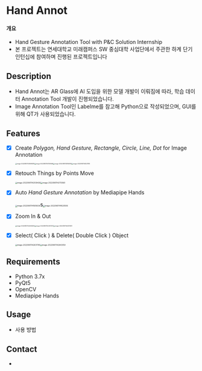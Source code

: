 # Hand Annot

#### 개요

- Hand Gesture Annotation Tool with P&amp;C Solution Internship
- 본 프로젝트는 연세대학교 미래캠퍼스 SW 중심대학 사업단에서 주관한 하계 단기 인턴십에 참여하며 진행된 프로젝트입니다

## Description
* Hand Annot는 AR Glass에 AI 도입을 위한 모델 개발이 이뤄짐에 따라, 학습 데이터 Annotation Tool 개발이 진행되었습니다.
* Image Annotation Tool인 Labelme를 참고해 Python으로 작성되었으며, GUI를 위해 QT가 사용되었습니다.

## Features
- [x] Create *Polygon, Hand Gesture, Rectangle, Circle, Line, Dot* for Image Annotation

  <img src="https://github.com/KimJinSeong-Git/Hand-Gesture-Annotation-Tool/blob/refactor/dev/Resource\readme\Create_Action.png" alt="image-20220801140559289" style="zoom: 25%;" /><img src="D:\Private\GitHub\Hand-Gesture-Annotation-Tool\Resource\readme\Create_Polygon.png" alt="image-20220801141136646" style="zoom: 25%;" /><img src="D:\Private\GitHub\Hand-Gesture-Annotation-Tool\Resource\readme\Create_Gesture.png" alt="image-20220801141841416" style="zoom:25%;" /><img src="D:\Private\GitHub\Hand-Gesture-Annotation-Tool\Resource\readme\Create_Rectangle.png" alt="image-20220801141221183" style="zoom:25%;" />

- [x] Retouch Things by Points Move

  <img src="D:\Private\GitHub\Hand-Gesture-Annotation-Tool\Resource\readme\Retouch_Before.png" alt="image-20220801142039426" style="zoom:33%;" /><img src="D:\Private\GitHub\Hand-Gesture-Annotation-Tool\Resource\readme\Retouch_After.png" alt="image-20220801142113560" style="zoom:33%;" />

- [x] Auto *Hand Gesture Annotation* by Mediapipe Hands

  <img src="D:\Private\GitHub\Hand-Gesture-Annotation-Tool\Resource\readme\Auto_Before.png" alt="image-20220801141605636" style="zoom:33%;" />s<img src="D:\Private\GitHub\Hand-Gesture-Annotation-Tool\Resource\readme\Auto_After.png" alt="image-20220801141620506" style="zoom:33%;" />

- [x] Zoom In & Out

  <img src="D:\Private\GitHub\Hand-Gesture-Annotation-Tool\Resource\readme\Zoom_Before.png" alt="image-20220801142245269" style="zoom:25%;" /><img src="D:\Private\GitHub\Hand-Gesture-Annotation-Tool\Resource\readme\Zoom_In.png" alt="image-20220801142307207" style="zoom:25%;" /><img src="D:\Private\GitHub\Hand-Gesture-Annotation-Tool\Resource\readme\Zoom_Out.png" alt="image-20220801142331061" style="zoom: 25%;" />

- [x] Select( Click ) & Delete( Double Click ) Object

  <img src="D:\Private\GitHub\Hand-Gesture-Annotation-Tool\Resource\readme\Object_Select.png" alt="image-20220801142631780" style="zoom:33%;" /><img src="D:\Private\GitHub\Hand-Gesture-Annotation-Tool\Resource\readme\Object_Delete.png" alt="image-20220801142643059" style="zoom:33%;" />

## Requirements
* Python 3.7x
* PyQt5
* OpenCV
* Mediapipe Hands

## Usage
* 사용 방법

## Contact

* 
